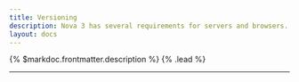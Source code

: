 ```yaml
---
title: Versioning
description: Nova 3 has several requirements for servers and browsers.
layout: docs
---
```


{% $markdoc.frontmatter.description %} {% .lead %}

---